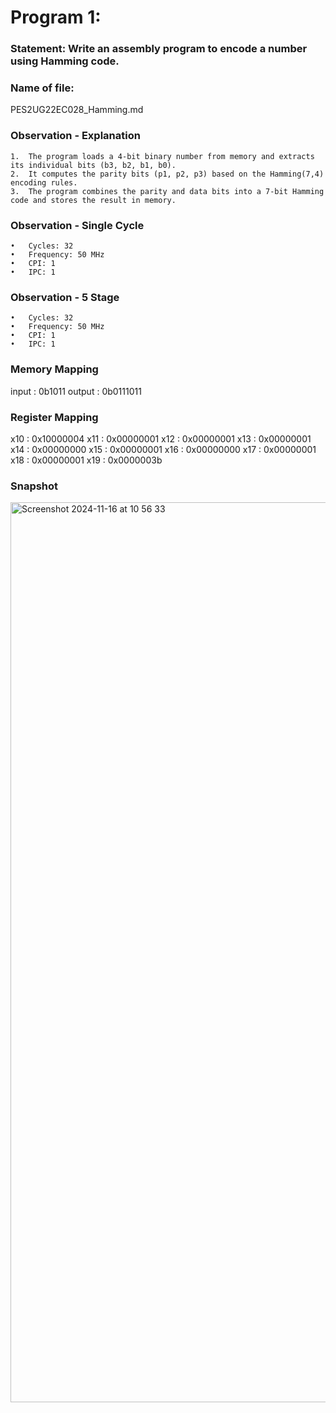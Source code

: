 # Program 1: 
### Statement: Write an assembly program to encode a number using Hamming code.

### Name of file:
PES2UG22EC028_Hamming.md

### Observation - Explanation
	1.	The program loads a 4-bit binary number from memory and extracts its individual bits (b3, b2, b1, b0).
	2.	It computes the parity bits (p1, p2, p3) based on the Hamming(7,4) encoding rules.
	3.	The program combines the parity and data bits into a 7-bit Hamming code and stores the result in memory.
### Observation - Single Cycle
	•	Cycles: 32 
	•	Frequency: 50 MHz 
	•	CPI: 1 
	•	IPC: 1 

### Observation - 5 Stage
	•	Cycles: 32 
	•	Frequency: 50 MHz 
	•	CPI: 1 
	•	IPC: 1 

### Memory Mapping
input	: 0b1011
output : 0b0111011

### Register Mapping
x10 : 0x10000004
x11 : 0x00000001
x12 : 0x00000001
x13 : 0x00000001
x14 : 0x00000000
x15 : 0x00000001
x16 : 0x00000000
x17 : 0x00000001
x18 : 0x00000001
x19 : 0x0000003b


### Snapshot
<img width="1440" alt="Screenshot 2024-11-16 at 10 56 33" src="https://github.com/user-attachments/assets/2971216f-34e1-4dc1-b26b-37195fc5f3df">
